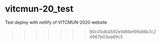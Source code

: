 # vitcmun-20_test
Test deploy with netlify of VITCMUN-2020 website
>>>>>>> 90c05db4592e1d86ef9fb86b7c24967b03ea89c5
